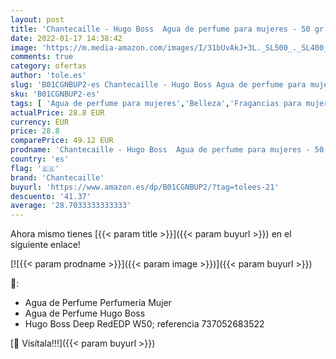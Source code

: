 ```yaml
---
layout: post
title: 'Chantecaille - Hugo Boss  Agua de perfume para mujeres - 50 gr.'
date: 2022-01-17 14:38:42
image: 'https://m.media-amazon.com/images/I/31bUvAkJ+3L._SL500_._SL400_.jpg'
comments: true
category: ofertas
author: 'tole.es'
slug: 'B01CGNBUP2-es Chantecaille - Hugo Boss Agua de perfume para mujeres - 50...'
sku: 'B01CGNBUP2-es'
tags: [ 'Agua de perfume para mujeres','Belleza','Fragancias para mujeres','Perfumes y fragancias','agua','chantecaille','de','perfume', ]
actualPrice: 28.8 EUR
currency: EUR
price: 28.8
comparePrice: 49.12 EUR
prodname: 'Chantecaille - Hugo Boss  Agua de perfume para mujeres - 50 gr.'
country: 'es'
flag: '🇪🇸'
brand: 'Chantecaille'
buyurl: 'https://www.amazon.es/dp/B01CGNBUP2/?tag=tolees-21'
descuento: '41.37'
average: '28.7033333333333'
---
```


Ahora mismo tienes [{{< param title >}}]({{< param buyurl >}}) en el siguiente enlace!

[![{{< param prodname >}}]({{< param image >}})]({{< param buyurl >}})

🔎:

- Agua de Perfume Perfumería Mujer
- Agua de Perfume Hugo Boss
- Hugo Boss Deep RedEDP W50; referencia 737052683522

[🛒 Visítala!!!]({{< param buyurl >}})
